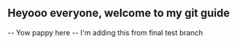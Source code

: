 ## Heyooo everyone, welcome to my git guide

-- Yow pappy here
-- I'm adding this from final test branch